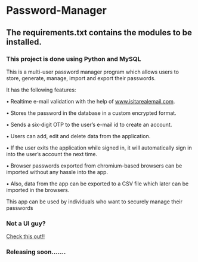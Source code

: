# Password-Manager

## The requirements.txt contains the modules to be installed.

### This project is done using Python and MySQL

This is a multi-user password manager program which allows users to store, generate, manage, import and export their passwords.

It has the following features:

•	Realtime e-mail validation with the help of www.isitarealemail.com.

•	Stores the password in the database in a custom encrypted format.

•	Sends a six-digit OTP to the user’s e-mail id to create an account.

•	Users can add, edit and delete data from the application.

•	If the user exits the application while signed in, it will automatically sign in into the user’s account the next time.

•	Browser passwords exported from chromium-based browsers can be imported without any hassle into the app.

•	Also, data from the app can be exported to a CSV file which later can be imported in the browsers.

This app can be used by individuals who want to securely manage their passwords

### Not a UI guy?
<a href="https://github.com/VarunAdhityaGB/Password-Manager" target="_blank">Check this out!!</a>

### Releasing soon.......
